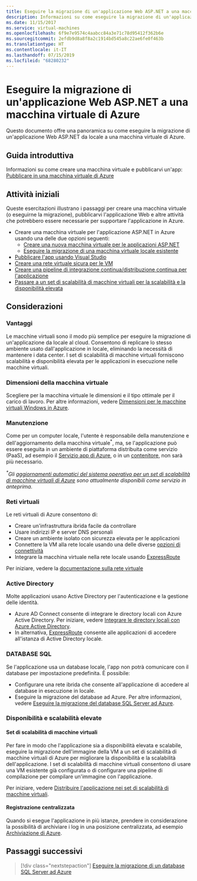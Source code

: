 ```yaml
---
title: Eseguire la migrazione di un'applicazione Web ASP.NET a una macchina virtuale di Azure
description: Informazioni su come eseguire la migrazione di un'applicazione Web ASP.NET da locale a una macchina virtuale di Azure.
ms.date: 11/15/2017
ms.service: virtual-machines
ms.openlocfilehash: 6f9e7e9574c4aabcc84a3e71c78d95412f362b6e
ms.sourcegitcommit: 2efdb9d8a8f8a2c1914bd545a8c22ae6fe0f463b
ms.translationtype: HT
ms.contentlocale: it-IT
ms.lasthandoff: 07/15/2019
ms.locfileid: "68280232"
---
```

# <a name="migrate-an-aspnet-web-application-to-an-azure-virtual-machine"></a>Eseguire la migrazione di un'applicazione Web ASP.NET a una macchina virtuale di Azure

Questo documento offre una panoramica su come eseguire la migrazione di un'applicazione Web ASP.NET da locale a una macchina virtuale di Azure.

## <a name="quickstart"></a>Guida introduttiva

Informazioni su come creare una macchina virtuale e pubblicarvi un'app: [Pubblicare in una macchina virtuale di Azure](https://tutorials.visualstudio.com/aspnet-vm/intro)

## <a name="get-started"></a>Attività iniziali

Queste esercitazioni illustrano i passaggi per creare una macchina virtuale (o eseguirne la migrazione), pubblicarvi l'applicazione Web e altre attività che potrebbero essere necessarie per supportare l'applicazione in Azure.

- Creare una macchina virtuale per l'applicazione ASP.NET in Azure usando una delle due opzioni seguenti:
    - [Creare una nuova macchina virtuale per le applicazioni ASP.NET](https://go.microsoft.com/fwlink/?linkid=863237)
    - [Eseguire la migrazione di una macchina virtuale locale esistente](https://docs.microsoft.com/azure/site-recovery/tutorial-migrate-on-premises-to-azure)
- [Pubblicare l'app usando Visual Studio](https://go.microsoft.com/fwlink/?linkid=863240)
- [Creare una rete virtuale sicura per le VM](https://docs.microsoft.com/azure/virtual-network/virtual-network-get-started-vnet-subnet)
- [Creare una pipeline di integrazione continua/distribuzione continua per l'applicazione](https://docs.microsoft.com/vsts/build-release/apps/cd/deploy-webdeploy-iis-deploygroups)
- [Passare a un set di scalabilità di macchine virtuali per la scalabilità e la disponibilità elevata](https://docs.microsoft.com/azure/virtual-machine-scale-sets/virtual-machine-scale-sets-deploy-app)

## <a name="considerations"></a>Considerazioni

### <a name="benefits"></a>Vantaggi

Le macchine virtuali sono il modo più semplice per eseguire la migrazione di un'applicazione da locale al cloud.  Consentono di replicare lo stesso ambiente usato dall'applicazione in locale, eliminando la necessità di mantenere i data center.  I set di scalabilità di macchine virtuali forniscono scalabilità e disponibilità elevata per le applicazioni in esecuzione nelle macchine virtuali.

### <a name="virtual-machine-size"></a>Dimensioni della macchina virtuale

Scegliere per la macchina virtuale le dimensioni e il tipo ottimale per il carico di lavoro.  Per altre informazioni, vedere [Dimensioni per le macchine virtuali Windows in Azure](https://docs.microsoft.com/azure/virtual-machines/windows/sizes).

### <a name="maintenance"></a>Manutenzione

Come per un computer locale, l'utente è responsabile della manutenzione e dell'aggiornamento della macchina virtuale<sup>&#42;</sup>,  ma, se l'applicazione può essere eseguita in un ambiente di piattaforma distribuita come servizio (PaaS), ad esempio il [Servizio app di Azure](https://docs.microsoft.com/azure/app-service/), o in un [contenitore](https://docs.microsoft.com/azure/app-service/containers/), non sarà più necessario.

*<sup>&#42;</sup>Gli [aggiornamenti automatici del sistema operativo per un set di scalabilità di macchine virtuali di Azure](https://docs.microsoft.com/azure/virtual-machine-scale-sets/virtual-machine-scale-sets-automatic-upgrade) sono attualmente disponibili come servizio in anteprima.*

### <a name="virtual-networks"></a>Reti virtuali

Le reti virtuali di Azure consentono di:
- Creare un'infrastruttura ibrida facile da controllare
- Usare indirizzi IP e server DNS personali
- Creare un ambiente isolato con sicurezza elevata per le applicazioni
- Connettere la VM alla rete locale usando una delle diverse [opzioni di connettività](https://docs.microsoft.com/azure/vpn-gateway/vpn-gateway-about-vpngateways#s2smulti)
- Integrare la macchina virtuale nella rete locale usando [ExpressRoute](https://azure.microsoft.com/services/expressroute/)

Per iniziare, vedere la [documentazione sulla rete virtuale](https://docs.microsoft.com/azure/virtual-network/)

### <a name="active-directory"></a>Active Directory
Molte applicazioni usano Active Directory per l'autenticazione e la gestione delle identità.  
- Azure AD Connect consente di integrare le directory locali con Azure Active Directory.  Per iniziare, vedere [Integrare le directory locali con Azure Active Directory](https://docs.microsoft.com/azure/active-directory/connect/active-directory-aadconnect).  
- In alternativa, [ExpressRoute](https://azure.microsoft.com/services/expressroute/) consente alle applicazioni di accedere all'istanza di Active Directory locale.

### <a name="sql-databases"></a>DATABASE SQL

Se l'applicazione usa un database locale, l'app non potrà comunicare con il database per impostazione predefinita. È possibile:
- Configurare una rete ibrida che consente all'applicazione di accedere al database in esecuzione in locale.  
- Eseguire la migrazione del database ad Azure.  Per altre informazioni, vedere [Eseguire la migrazione del database SQL Server ad Azure](dotnet-howto-migrate-sql.md).

### <a name="high-availability-and-scalability"></a>Disponibilità e scalabilità elevate

#### <a name="virtual-machine-scale-sets"></a>Set di scalabilità di macchine virtuali
Per fare in modo che l'applicazione sia a disponibilità elevata e scalabile, eseguire la migrazione dell'immagine della VM a un set di scalabilità di macchine virtuali di Azure per migliorare la disponibilità e la scalabilità dell'applicazione.  I set di scalabilità di macchine virtuali consentono di usare una VM esistente già configurata o di configurare una pipeline di compilazione per compilare un'immagine con l'applicazione.  

Per iniziare, vedere [Distribuire l'applicazione nei set di scalabilità di macchine virtuali](https://docs.microsoft.com/azure/virtual-machine-scale-sets/virtual-machine-scale-sets-deploy-app).

#### <a name="centralized-logging"></a>Registrazione centralizzata
Quando si esegue l'applicazione in più istanze, prendere in considerazione la possibilità di archiviare i log in una posizione centralizzata, ad esempio [Archiviazione di Azure](https://docs.microsoft.com/azure/storage/).

## <a name="next-steps"></a>Passaggi successivi

> [!div class="nextstepaction"]
> [Eseguire la migrazione di un database SQL Server ad Azure](dotnet-howto-migrate-sql.md)